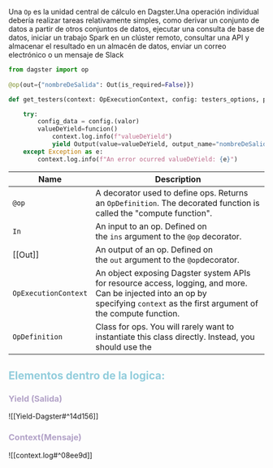 Una `Op` es la unidad central de cálculo en Dagster.Una operación individual debería realizar tareas relativamente simples, como derivar un conjunto de datos a partir de otros conjuntos de datos, ejecutar una consulta de base de datos, iniciar un trabajo Spark en un clúster remoto, consultar una API y almacenar el resultado en un almacén de datos, enviar un correo electrónico o un mensaje de Slack

```python
from dagster import op
   
@op(out={"nombreDeSalida": Out(is_required=False)})

def get_testers(context: OpExecutionContext, config: testers_options, platform):

    try:
        config_data = config.(valor)
		valueDeYield=funcion()
            context.log.info(f"valueDeYield")
            yield Output(value=valueDeYield, output_name="nombreDeSalida")
    except Exception as e:
        context.log.info(f"An error ocurred valueDeYield: {e}")
```

| Name                 | Description                                                                                                                                                                      |
| -------------------- | -------------------------------------------------------------------------------------------------------------------------------------------------------------------------------- |
| `@op`                | A decorator used to define ops. Returns an `OpDefinition`. The decorated function is called the "compute function".                                                              |
| `In`                 | An input to an op. Defined on the `ins` argument to the `@op` decorator.                                                                                                         |
| [[Out]]              | An output of an op. Defined on the `out` argument to the `@op`decorator.                                                                                                         |
| `OpExecutionContext` | An object exposing Dagster system APIs for resource access, logging, and more. Can be injected into an op by specifying `context` as the first argument of the compute function. |
| `OpDefinition`       | Class for ops. You will rarely want to instantiate this class directly. Instead, you should use the                                                                              |

## <font color="#92cddc">Elementos dentro de la logica:</font>
### <font color="#b2a2c7">Yield (Salida)</font>
![[Yield-Dagster#^14d156]]

### <font color="#b2a2c7">Context(Mensaje)</font>
![[context.log#^08ee9d]]


